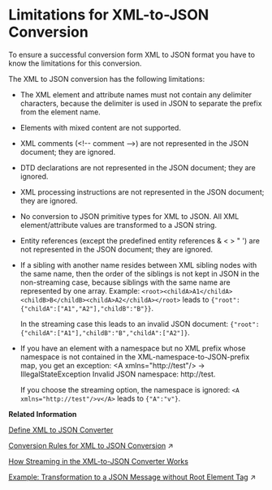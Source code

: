 <!-- copy4bf5a05cad514218a3a986531ada30b6 -->

# Limitations for XML-to-JSON Conversion

To ensure a successful conversion form XML to JSON format you have to know the limitations for this conversion.

The XML to JSON conversion has the following limitations:

-   The XML element and attribute names must not contain any delimiter characters, because the delimiter is used in JSON to separate the prefix from the element name.
-   Elements with mixed content are not supported.
-   XML comments \(<!-- comment --\>\) are not represented in the JSON document; they are ignored.
-   DTD declarations are not represented in the JSON document; they are ignored.
-   XML processing instructions are not represented in the JSON document; they are ignored.
-   No conversion to JSON primitive types for XML to JSON. All XML element/attribute values are transformed to a JSON string.
-   Entity references \(except the predefined entity references &amp; &lt; &gt; &quot; &apos;\) are not represented in the JSON document; they are ignored.
-   If a sibling with another name resides between XML sibling nodes with the same name, then the order of the siblings is not kept in JSON in the non-streaming case, because siblings with the same name are represented by one array. Example: `<root><childA>A1</childA><childB>B</childB><childA>A2</childA></root>` leads to `{"root":{"childA":["A1","A2"],"childB":"B"}}`.

    In the streaming case this leads to an invalid JSON document: `{"root":{"childA":["A1"],"childB":"B","childA":["A2"]}`.

-   If you have an element with a namespace but no XML prefix whose namespace is not contained in the XML-namespace-to-JSON-prefix map, you get an exception: <A xmlns="http://test"/\> -\> IllegalStateException Invalid JSON namespace: http://test.

    If you choose the streaming option, the namespace is ignored: `<A xmlns="http://test"/>v</A>` leads to `{"A":"v"}`.


**Related Information**  


[Define XML to JSON Converter](define-xml-to-json-converter-a60a282.md "The XML to JSON converter enables you to transform messages in XML format to JSON format.")

[Conversion Rules for XML to JSON Conversion](https://help.sap.com/viewer/987273656c2f47d2aca4e0bfce26c594/IAT/en-US/778aed733e3140cea0435f4615d53812.html "To ensure a successful conversion from XML format to JSON format, you should make yourself familiar with the conversion rules.") :arrow_upper_right:

[How Streaming in the XML-to-JSON Converter Works](how-streaming-in-the-xml-to-json-converter-works-4e05044.md "During streaming the XML document is processed in parts or segments:")

[Example: Transformation to a JSON Message without Root Element Tag](https://help.sap.com/viewer/987273656c2f47d2aca4e0bfce26c594/IAT/en-US/e8e0fff0280c4ddb8359e198a2c20c8c.html "Examples and Special Cases of JSON Message without Root Element Tag") :arrow_upper_right:

